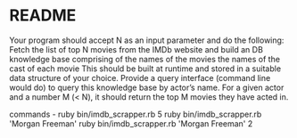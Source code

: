 # README

Your program should accept N as an input parameter and do the following:
Fetch the list of top N movies from the IMDb website and build an DB knowledge base comprising of
the names of the movies
the names of the cast of each movie
This should be built at runtime and stored in a suitable data structure of your choice.
Provide a query interface (command line would do) to query this knowledge base by actor’s name. For a given actor and a number M (< N), it should return the top M movies they have acted in.



commands - 
ruby bin/imdb_scrapper.rb 5
ruby bin/imdb_scrapper.rb 'Morgan Freeman'
ruby bin/imdb_scrapper.rb 'Morgan Freeman' 2
